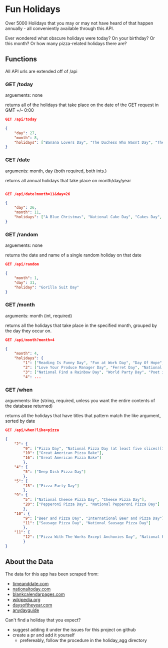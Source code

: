 # Fun Holidays

Over 5000 Holidays that you may or may not have heard of that happen annually - all conveniently available through this API. 

Ever wondered what obscure holidays were today? On your birthday? Or this month? Or how many pizza-related holidays there are? 

## Functions

All API urls are extended off of /api

### GET /today

arguements: none

returns all of the holidays that take place on the date of the GET request in GMT +/- 0:00

```JSON
GET /api/today

{
    "day": 27, 
    "month": 8, 
    "holidays": ["Banana Lovers Day", "The Duchess Who Wasnt Day", "The Duchess Who Wasn't Day", "Petroleum Day", "Tug-of-War Day", "International Bat Night", "National Pots de Cr\u00e8me Day", "Burger Day", "Pots De Creme Day", "National Banana Lovers Day", "International Lottery Day"]
}
```

### GET /date

arguments: month, day (both required, both ints.)

returns all annual holidays that take place on month/day/year

``` JSON

GET /api/date?month=11&day=26

{
    "day": 26, 
    "month": 11, 
    "holidays": ["A Blue Christmas", "National Cake Day", "Cakes Day", "Turkey Free Thanksgiving", "Cake Day", "Day of Mourning"]
}

```

### GET /random

arguements: none

returns the date and name of a single random holiday on that date

``` JSON
GET /api/random

{
    "month": 1, 
    "day": 31, 
    "holiday": "Gorilla Suit Day"
}
```

### GET /month

arguments: month (int, required)

returns all the holidays that take place in the specified month, grouped by the day they occur on.

``` JSON
GET /api/month?month=4

{
    "month": 4, 
    "holidays": {
        "1": ["Reading Is Funny Day", "Fun at Work Day", "Day Of Hope", "One Cent Day", "Sourdough Bread Day", "Fun Day"], 
        "2": ["Love Your Produce Manager Day", "Ferret Day", "National Peanut Butter and Jelly Day", "Peanut Butter and Jelly Day", "World Autism Day", "Children's Book Day", "Tell A Lie Day"], 
        "3": ["National Find a Rainbow Day", "World Party Day", "Poet in a Cupcake Day", "Tweed Day", "Fish Fingers and Custard Day", "Find A Rainbow Day", "Chocolate Mousse Day", "Walk to Work Day"], 
        "4": ...
```

### GET /when

arguements: like (string, required, unless you want the entire contents of the database returned)

returns all the holidays that have titles that pattern match the like argument, sorted by date

``` JSON
GET /api/when?like=pizza

{
    "2": {
        "9": ["Pizza Day", "National Pizza Day (at least five slices)[1]"], 
        "10": ["Great American Pizza Bake"], 
        "16": ["Great American Pizza Bake"]
        }, 
    "4": {
        "5": ["Deep Dish Pizza Day"]
        }, 
    "5": {
        "15": ["Pizza Party Day"]
        }, 
    "9": {
        "5": ["National Cheese Pizza Day", "Cheese Pizza Day"], 
        "20": ["Pepperoni Pizza Day", "National Pepperoni Pizza Day"]
        }, 
    "10": {
        "9": ["Beer and Pizza Day", "International Beer and Pizza Day"], 
        "11": ["Sausage Pizza Day", "National Sausage Pizza Day"]
        }, 
    "11": {
        "12": ["Pizza With The Works Except Anchovies Day", "National Pizza with the Works Except Anchovies Day"]
        }
}

```
## About the Data

The data for this app has been scraped from:

* [timeanddate.com](https://www.timeanddate.com/holidays/fun/)
* [nationaltoday.com](https://nationaltoday.com/fun-holidays/)
* [blankcalendarpages.com](https://blankcalendarpages.com/holidays/fun)
* [wikipedia.org](https://en.wikipedia.org/wiki/List_of_food_days)
* [daysoftheyear.com](https://www.daysoftheyear.com/)
* [anydayguide](https://anydayguide.com/calendar/)

Can't find a holiday that you expect? 

* suggest adding it under the issues for this project on github
* create a pr and add it yourself
    * prefereably, follow the procedure in the holiday_agg directory